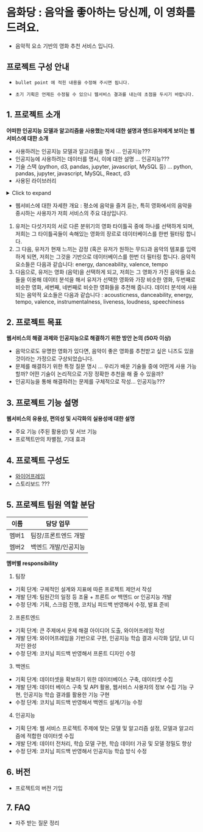# 음화당 : 음악을 좋아하는 당신께, 이 영화를 드려요.
- 음악적 요소 기반의 영화 추천 서비스 입니다.


## 프로젝트 구성 안내

* `bullet point 에 적힌 내용을 수정해 주시면 됩니다.`

* `초기 기획은 언제든 수정될 수 있으니 웹서비스 결과를 내는데 초점을 두시기 바랍니다.`

## 1. 프로젝트 소개

**어떠한 인공지능 모델과 알고리즘을 사용했는지에 대한 설명과 엔드유저에게 보이는 웹서비스에 대한 소개**

  - 사용하려는 인공지능 모델과 알고리즘을 명시 ... 인공지능???
  - 인공지능에 사용하려는 데이터를 명시, 이에 대한 설명 ... 인공지능???
  - 기술 스택 (python, d3, pandas, jupyter, javascript, MySQL 등) ... python, pandas, jupyter, javascript, MySQL, React, d3 
  - 사용된 라이브러리
<details><summary>Click to expand</summary>
alembic==1.7.5  </br>

attrs==19.3.0  

Automat==0.8.0 

beautifulsoup4==4.10.0 

blinker==1.4 

bs4==0.0.1 

certifi==2019.11.28 

chardet==3.0.4 

click==8.0.3

cloud-init==21.4

colorama==0.4.4

command-not-found==0.3

configobj==5.0.6

constantly==15.1.0

cryptography==2.8

dbus-python==1.2.16

distro==1.4.0

distro-info===0.23ubuntu1

EditorConfig==0.12.2

entrypoints==0.3

Flask==2.0.2

Flask-Cors==3.0.10

Flask-Migrate==3.1.0

Flask-SQLAlchemy==2.5.1

greenlet==1.1.2

httplib2==0.14.0 

hyperlink==19.0.0 

idna==2.8 

importlib-metadata==4.10.0 

importlib-resources==5.4.0 

incremental==16.10.1 

itsdangerous==2.0.1 

Jinja2==3.0.3 

jsbeautifier==1.10.3 

jsonpatch==1.22 

jsonpointer==2.0 

jsonschema==3.2.0 

keyring==18.0.1 

language-selector==0.1 

launchpadlib==1.10.13 

lazr.restfulclient==0.14.2 

lazr.uri==1.0.3 

Mako==1.1.6 

MarkupSafe==2.0.1 

more-itertools==4.2.0 

mysql-connector-python==8.0.27 

netifaces==0.10.4 

numpy==1.22.0 

oauthlib==3.1.0 

pandas==1.3.5 

pexpect==4.6.0 

protobuf==3.19.1 

pyasn1==0.4.2 

pyasn1-modules==0.2.1 

PyGObject==3.36.0 

PyHamcrest==1.9.0 

PyJWT==1.7.1 

pymacaroons==0.13.0 

PyMySQL==1.0.2 

PyNaCl==1.3.0 

pyOpenSSL==19.0.0 

pyparted==3.11.2 

pyrsistent==0.15.5 

pyserial==3.4 

python-apt==2.0.0+ubuntu0.20.4.6 

python-dateutil==2.8.2 

python-debian===0.1.36ubuntu1 

python-dotenv==0.19.2 

pytz==2021.3 

PyYAML==5.3.1 

requests==2.22.0 

requests-unixsocket==0.2.0 

scipy==1.7.3 

SecretStorage==2.3.1 

service-identity==18.1.0 

simplejson==3.16.0 

six==1.16.0 

sos==4.1 

soupsieve==2.3.1 

SQLAlchemy==1.4.29 

ssh-import-id==5.10 

systemd-python==234 

Twisted==18.9.0 

ubuntu-advantage-tools==27.4 

ufw==0.36 

unattended-upgrades==0.1 

urllib3==1.25.8 

wadllib==1.3.3 

WALinuxAgent==2.2.46 

Werkzeug==2.0.2 

zipp==3.7.0 

zope.interface==4.7.1 

</details>


  - 웹서비스에 대한 자세한 개요 : 평소에 음악을 즐겨 듣는, 특히 영화에서의 음악을 중시하는 사용자가 저희 서비스의 주요 대상입니다. 
  1. 유저는 다섯가지의 서로 다른 분위기의 영화 타이틀곡 중에 하나를 선택하게 되며, 저희는 그 타이틀곡들이 속해있는 영화의 장르로 데이터베이스를 한번 필터링 합니다. 
  1. 그 다음, 유저가 현재 느끼는 감정 (혹은 유저가 원하는 무드)과 음악의 템포를 입력하게 되면, 저희는 그것을 기반으로 데이터베이스를 한번 더 필터링 합니다. 음악적 요소들은 다음과 같습니다: energy, danceability, valence, tempo
  1. 다음으로, 유저는 영화 (음악)을 선택하게 되고, 저희는 그 영화가 가진 음악들 요소들을 이용해 데이터 분석을 해서 유저가 선택한 영화와 가장 비슷한 영화, 두번째로 비슷한 영화, 세번째, 네번째로 비슷한 영화들을 추천해 줍니다. 데이터 분석에 사용되는 음악적 요소들은 다음과 같습니다 : acousticness, danceability, energy, tempo, valence, instrumentalness, liveness, loudness, speechiness 

## 2. 프로젝트 목표

**웹서비스의 해결 과제와 인공지능으로 해결하기 위한 방안 논의 (50자 이상)**
  - 음악으로도 유명한 영화가 있다면, 음악이 좋은 영화를 추천받고 싶은 니즈도 있을 것이라는 가정으로 구상되었습니다.
  - 문제를 해결하기 위한 특정 질문 명시 ... 우리가 배운 기술들 중에 어떤게 사용 가능할까? 어떤 기술이 논리적으로 가장 정확한 추천을 해 줄 수 있을까?
  - 인공지능을 통해 해결하려는 문제를 구체적으로 작성... 인공지능???

## 3. 프로젝트 기능 설명

**웹서비스의 유용성, 편의성 및 시각화의 실용성에 대한 설명**
  - 주요 기능 (주된 활용성) 및 서브 기능
  - 프로젝트만의 차별점, 기대 효과

## 4. 프로젝트 구성도
  - [와이어프레임](https://whimsical.com/wireframe-GVvpXpFxByvR7TZ9XvCzyi) 
  - 스토리보드 ???

## 5. 프로젝트 팀원 역할 분담
| 이름 | 담당 업무 |
| ------ | ------ |
| 멤버1 | 팀장/프론트엔드 개발 |
| 멤버2 | 백엔드 개발/인공지능 |

**멤버별 responsibility**

1. 팀장

- 기획 단계: 구체적인 설계와 지표에 따른 프로젝트 제안서 작성
- 개발 단계: 팀원간의 일정 등 조율 + 프론트 or 백엔드 or 인공지능 개발
- 수정 단계: 기획, 스크럼 진행, 코치님 피드백 반영해서 수정, 발표 준비

2. 프론트엔드

- 기획 단계: 큰 주제에서 문제 해결 아이디어 도출, 와이어프레임 작성
- 개발 단계: 와이어프레임을 기반으로 구현, 인공지능 학습 결과 시각화 담당, UI 디자인 완성
- 수정 단계: 코치님 피드백 반영해서 프론트 디자인 수정

3. 백엔드

- 기획 단계: 데이터셋을 확보하기 위한 데이터베이스 구축, 데이터셋 수집
- 개발 단계: 데이터 베이스 구축 및 API 활용, 웹서비스 사용자의 정보 수집 기능 구현, 인공지능 학습 결과를 활용한 기능 구현
- 수정 단계: 코치님 피드백 반영해서 백엔드 설계/기능 수정

4. 인공지능

- 기획 단계: 웹 서비스 프로젝트 주제에 맞는 모델 및 알고리즘 설정, 모델과 알고리즘에 적합한 데이터셋 수집
- 개발 단계: 데이터 전처리, 학습 모델 구현, 학습 데이터 가공 및 모델 정밀도 향상
- 수정 단계: 코치님 피드백 반영해서 인공지능 학습 방식 수정


## 6. 버전
  - 프로젝트의 버전 기입

## 7. FAQ
  - 자주 받는 질문 정리
